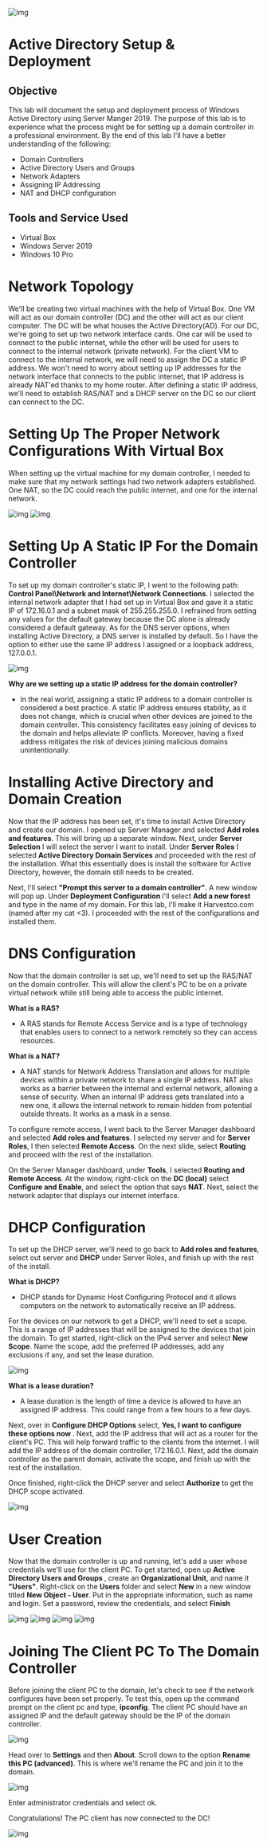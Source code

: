 ![img](https://i.imgur.com/DgBauZZ.png)


# Active Directory Setup & Deployment

<h2>Objective</h2>
This lab will document the setup and deployment process of Windows Active Directory using Server Manger 2019. The purpose of this lab is to experience what the process might be for setting up a domain controller in a professional environment. 
By the end of this lab I'll have a better understanding of the following:
<br>

- Domain Controllers
- Active Directory Users and Groups 
- Network Adapters 
- Assigning IP Addressing 
- NAT and DHCP configuration

<h2>Tools and Service Used</h2>

  - Virtual Box
  - Windows Server 2019
  - Windows 10 Pro
 
 # Network Topology

We'll be creating two virtual machines with the help of Virtual Box. One VM will act as our domain controller (DC) and the other will act as our client computer. The DC will be what houses the Active Directory(AD). For our DC, we're going to set up two network interface cards. One car will be used to connect to the public internet, while the other will be used for users to connect to the internal network (private network). For the client VM to connect to the internal network, we will need to assign the DC a static IP address. We won't need to worry about setting up IP addresses for the network interface that connects to the public internet, that IP address is already NAT'ed thanks to my home router. After defining a static IP address, we'll need to establish RAS/NAT and a DHCP server on the DC so our client can connect to the DC.

 # Setting Up The Proper Network Configurations With Virtual Box

When setting up the virtual machine for my domain controller,  I needed to make sure that my network settings had two network adapters established. One NAT, so the DC could reach the public internet, and one for the internal network. 

![img](https://i.imgur.com/0GD0N52.png) ![img](https://i.imgur.com/MefqxcA.png)

 # Setting Up A Static IP For the Domain Controller 

 To set up my domain controller's static IP, I went to the following path: <b>Control Panel\Network and Internet\Network Connections</b>. I selected the internal network adapter that I had set up in Virtual Box and gave it a static IP of 172.16.0.1 and a subnet mask of 255.255.255.0. I refrained from setting any values for the default gateway because the DC alone is already considered a default gateway. As for the DNS server options, when installing Active Directory, a DNS server is installed by default. So I have the option to either use the same IP address I assigned or a loopback address, 127.0.0.1.

 ![img](https://i.imgur.com/6nRFLhM.png)

<b> Why are we setting up a static IP address for the domain controller?</b>
- In the real world, assigning a static IP address to a domain controller is considered a best practice. A static IP address ensures stability, as it does not change, which is crucial when other devices are joined to the domain controller. This consistency facilitates easy joining of devices to the domain and helps alleviate IP conflicts. Moreover, having a fixed address mitigates the risk of devices joining malicious domains unintentionally.

# Installing Active Directory and Domain Creation

Now that the IP address has been set, it's time to install Active Directory and create our domain. I opened up Server Manager and selected <b>Add roles and features</b>. This will bring up a separate window. Next, under <b>Server Selection</b> I will select the server I want to install. Under <b>Server Roles</b> I selected <b>Active Directory Domain Services</b> and proceeded with the rest of the installation. What this essentially does is install the software for Active Directory, however, the domain still needs to be created. 

Next, I'll select <b>"Prompt this server to a domain controller"</b>. A new window will pop up. Under <b>Deployment Configuration </b> I'll select <b>Add a new forest</b> and type in the name of my domain. For this lab, I'll make it Harvestco.com (named after my cat <3). I proceeded with the rest of the configurations and installed them. 

# DNS Configuration 
Now that the domain controller is set up, we'll need to set up the RAS/NAT on the domain controller. This will allow the client's PC to be on a private virtual network while still being able to access the public internet.

<b>What is a RAS?</B>
- A RAS stands for Remote Access Service and is a type of technology that enables users to connect to a network remotely so they can access resources.

<b>What is a NAT?</B>
- A NAT stands for Network Address Translation and allows for multiple devices within a private network to share a single IP address. NAT also works as a barrier between the internal and external network, allowing a sense of security. When an internal IP address gets translated into a new one, it allows the internal network to remain hidden from potential outside threats. It works as a mask in a sense.

To configure remote access, I went back to the Server Manager dashboard and selected <b>Add roles and features</b>. I selected my server and for <b>Server Roles</b>, I then selected <b>Remote Access</b>. On the next slide, select <b>Routing</b> and proceed with the rest of the installation. 

On the Server Manager dashboard, under <b>Tools</b>, I selected <b> Routing and Remote Access</b>. At the window, right-click on the <b>DC (local)</b> select <b>Configure and Enable</b>, and select the option that says <b>NAT</b>. 
Next, select the network adapter that displays our internet interface. 

# DHCP Configuration 

To set up the DHCP server, we'll need to go back to <b>Add roles and features</b>, select out server and <b>DHCP</b> under Server Roles, and finish up with the rest of the install.

<b>What is DHCP?</b>
- DHCP stands for Dynamic Host Configuring Protocol and it allows computers on the network to automatically receive an IP address.

For the devices on our network to get a DHCP, we'll need to set a scope. This is a range of IP addresses that will be assigned to the devices that join the domain. To get started, right-click on the IPv4 server and select <b>New Scope</b>. 
Name the scope, add the preferred IP addresses, add any exclusions if any, and set the lease duration. 

![img](https://i.imgur.com/tGwhYw3.png)


<b>What is a lease duration?</b> 

- A lease duration is the length of time a device is allowed to have an assigned IP address. This could range from a few hours to a few days. 

Next, over in <b>Configure DHCP Options</b> select, <b>Yes, I want to configure these options now </b>. Next, add the IP address that will act as a router for the client's PC. This will help forward traffic to the clients from the internet. 
I will add the IP address of the domain controller, 172.16.0.1. Next, add the domain controller as the parent domain, activate the scope, and finish up with the rest of the installation. 


Once finished, right-click the DHCP server and select <b>Authorize</b> to get the DHCP scope activated.

![img](https://i.imgur.com/PMRaox2.png)

# User Creation 

Now that the domain controller is up and running, let's add a user whose credentials we'll use for the client PC. To get started, open up <b>Active Directory Users and Groups </b>, create an <b>Organizational Unit</b>, and name it <b>"Users"</b>. Right-click on the <b>Users</b> folder and select <b>New</b> in a new window titled <b>New Object - User</b>. Put in the appropriate information, such as name and login. Set a password, review the credentials, and select <b>Finish</b>

![img](https://i.imgur.com/1iif7iH.png)
![img](https://i.imgur.com/2Nx8zyB.png)
![img](https://i.imgur.com/l7ierWt.png)
![img](https://i.imgur.com/gs5aCwl.png)

# Joining The Client PC To The Domain Controller 

Before joining the client PC to the domain, let's check to see if the network configures have been set properly. To test this, open up the command prompt on the client pc and type, <b>ipconfig</b>. The client PC should have an assigned IP and the default gateway should be the IP of the domain controller. 

![img](https://i.imgur.com/YyUUlPG.png)

Head over to <b>Settings</b> and then <b>About</b>. Scroll down to the option <b> Rename this PC (advanced)</b>. This is where we'll rename the PC and join it to the domain. 

![img](https://i.imgur.com/inlaiwM.png)

Enter administrator credentials and select ok. 

Congratulations! The PC client has now connected to the DC!

![img](https://i.imgur.com/aNDlG54.png)
